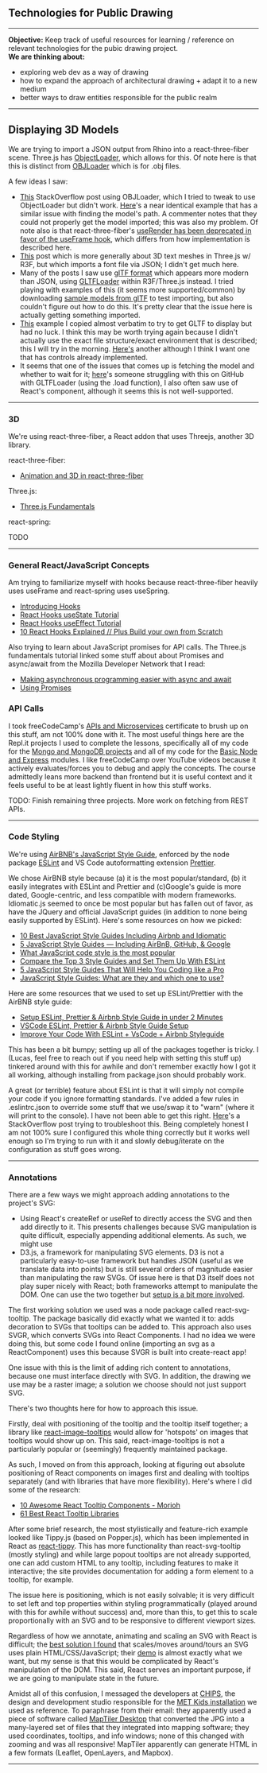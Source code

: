 ## Technologies for Public Drawing

---

**Objective:** Keep track of useful resources for learning / reference on relevant technologies for the pubic drawing project.
<br>
**We are thinking about:**

- exploring web dev as a way of drawing
- how to expand the approach of architectural drawing + adapt it to a new medium
- better ways to draw entities responsible for the public realm

---

## Displaying 3D Models

We are trying to import a JSON output from Rhino into a react-three-fiber scene. Three.js has [ObjectLoader](https://threejs.org/docs/#api/en/loaders/ObjectLoader), which allows for this. Of note here is that this is distinct from [OBJLoader](https://threejs.org/docs/#examples/en/loaders/OBJLoader) which is for .obj files. 

A few ideas I saw:
- [This](https://stackoverflow.com/questions/56568535/objloader-with-react-three-parcel-and-react-three-fiber) StackOverflow post using OBJLoader, which I tried to tweak to use ObjectLoader but didn't work. [Here](https://stackoverflow.com/questions/56568535/objloader-with-react-three-parcel-and-react-three-fiber)'s a near identical example that has a similar issue with finding the model's path. A commenter notes that they could not properly get the model imported; this was also my problem. Of note also is that react-three-fiber's [useRender has been deprecated in favor of the useFrame hook](https://stackoverflow.com/questions/62838327/react-three-fiber-userender-is-not-exported-from-react-three-fiber), which differs from how implementation is described here.
- [This](https://www.ilyameerovich.com/simple-3d-text-meshes-in-three-js/) post which is more generally about 3D text meshes in Three.js w/ R3F, but which imports a font file via JSON; I didn't get much here. 
- Many of the posts I saw use [glTF format](https://discoverthreejs.com/book/first-steps/load-models/) which appears more modern than JSON, using [GLTFLoader](https://threejs.org/docs/#examples/en/loaders/GLTFLoader) within R3F/Three.js instead. I tried playing with examples of this (it seems more supported/common) by downloading [sample models from glTF](https://github.com/KhronosGroup/glTF-Sample-Models) to test importing, but also couldn't figure out how to do this. It's pretty clear that the issue here is actually getting something imported. 
- [This](https://codesandbox.io/s/xvvn4vxqnz?file=/src/index.js:0-997) example I copied almost verbatim to try to get GLTF to display but had no luck. I think this may be worth trying again because I didn't actually use the exact file structure/exact environment that is described; this I will try in the morning. [Here's](https://codesandbox.io/s/react-three-fiber-gltf-loader-animations-vh976?file=/src/Scene.js) another although I think I want one that has controls already implemented. 
- It seems that one of the issues that comes up is fetching the model and whether to wait for it; [here](https://github.com/pmndrs/react-three-fiber/issues/73)'s someone struggling with this on GitHub with GLTFLoader (using the .load function), I also often saw use of React's [<Suspense />](https://reactjs.org/docs/concurrent-mode-suspense.html) component, although it seems this is not well-supported. 

---

### 3D

We're using react-three-fiber, a React addon that uses Threejs, another 3D library.

react-three-fiber:

- [Animation and 3D in react-three-fiber](https://www.youtube.com/watch?v=1rP3nNY2hTo&t=4066s)

Three.js:

- [Three.js Fundamentals](https://threejsfundamentals.org/)

react-spring:

TODO

---

### General React/JavaScript Concepts

Am trying to familiarize myself with hooks because react-three-fiber heavily uses useFrame and react-spring uses useSpring.

- [Introducing Hooks](https://reactjs.org/docs/hooks-intro.html)
- [React Hooks useState Tutorial](https://www.youtube.com/watch?v=9xhKH43llhU&list=PLN3n1USn4xlmyw3ebYuZmGp60mcENitdM&index=1)
- [React Hooks useEffect Tutorial](https://www.youtube.com/watch?v=j1ZRyw7OtZs&list=PLN3n1USn4xlmyw3ebYuZmGp60mcENitdM&index=2)
- [10 React Hooks Explained // Plus Build your own from Scratch](https://www.youtube.com/watch?v=TNhaISOUy6Q)

Also trying to learn about JavaScript promises for API calls. The Three.js fundamentals tutorial linked some stuff about about Promises and async/await from the Mozilla Developer Network that I read:

- [Making asynchronous programming easier with async and await](https://developer.mozilla.org/en-US/docs/Learn/JavaScript/Asynchronous/Async_await)
- [Using Promises](https://developer.mozilla.org/en-US/docs/Web/JavaScript/Guide/Using_promises)

### API Calls

I took freeCodeCamp's [APIs and Microservices](https://www.freecodecamp.org/learn/apis-and-microservices/) certificate to brush up on this stuff, am not 100% done with it. The most useful things here are the Repl.it projects I used to complete the lessons, specifically all of my code for the [Mongo and MongoDB projects](https://replit.com/@lucasgelfond/MongoDB-and-Mongoose) and all of my code for the [Basic Node and Express](https://replit.com/@lucasgelfond/Node-and-Express) modules. I like freeCodeCamp over YouTube videos because it actively evaluates/forces you to debug and apply the concepts. The course admittedly leans more backend than frontend but it is useful context and it feels useful to be at least lightly fluent in how this stuff works.

TODO: Finish remaining three projects. More work on fetching from REST APIs.

---

### Code Styling

We're using [AirBNB's JavaScript Style Guide](https://github.com/airbnb/javascript), enforced by the node package [ESLint](https://eslint.org/docs/user-guide/getting-started) and VS Code autoformatting extension [Prettier](https://prettier.io/).

We chose AirBNB style because (a) it is the most popular/standard, (b) it easily integrates with ESLint and Prettier and (c)Google's guide is more dated, Google-centric, and less compatible with modern frameworks. Idiomatic.js seemed to once be most popular but has fallen out of favor, as have the JQuery and official JavaScript guides (in addition to none being easily supported by ESLint). Here's some resources on how we picked:

- [10 Best JavaScript Style Guides Including Airbnb and Idiomatic](https://noeticforce.com/best-javascript-style-guide-for-maintainable-code)
- [5 JavaScript Style Guides — Including AirBnB, GitHub, & Google](https://codeburst.io/5-javascript-style-guides-including-airbnb-github-google-88cbc6b2b7aa)
- [What JavaScript code style is the most popular](https://hackernoon.com/what-javascript-code-style-is-the-most-popular-5a3f5bec1f6f)
- [Compare the Top 3 Style Guides and Set Them Up With ESLint](https://betterprogramming.pub/comparing-the-top-three-style-guides-and-setting-them-up-with-eslint-98ea0d2fc5b7)
- [5 JavaScript Style Guides That Will Help You Coding like a Pro](https://javascript.plainenglish.io/javascript-style-guides-write-better-code-f74f71318625)
- [JavaScript Style Guides: What are they and which one to use?](https://www.youtube.com/watch?v=UQd-50Pew94)

Here are some resources that we used to set up ESLint/Prettier with the AirBNB style guide:

- [Setup ESLint, Prettier & Airbnb Style Guide in under 2 Minutes](https://www.youtube.com/watch?v=qibrJYImqLU)
- [VSCode ESLint, Prettier & Airbnb Style Guide Setup](https://www.youtube.com/watch?v=SydnKbGc7W8)
- [Improve Your Code With ESLint + VsCode + Airbnb Styleguide](https://www.youtube.com/watch?v=mfGkKlMDfwQ)

This has been a bit bumpy; setting up all of the packages together is tricky. I (Lucas, feel free to reach out if you need help with setting this stuff up) tinkered around with this for awhile and don't remember exactly how I got it all working, although installing from package.json should probably work.

A great (or terrible) feature about ESLint is that it will simply not compile your code if you ignore formatting standards. I've added a few rules in .eslintrc.json to override some stuff that we use/swap it to "warn" (where it will print to the console). I have not been able to get this right. [Here](https://stackoverflow.com/questions/68167196/eslint-no-params-reassign-will-not-override-prettier-vs-code-airbnb-style)'s a StackOverflow post trying to troubleshoot this. Being completely honest I am not 100% sure I configured this whole thing correctly but it works well enough so I'm trying to run with it and slowly debug/iterate on the configuration as stuff goes wrong.

---

### Annotations

There are a few ways we might approach adding annotations to the project's SVG:

- Using React's createRef or useRef to directly access the SVG and then add directly to it. This presents challenges because SVG manipulation is quite difficult, especially appending additional elements. As such, we might use
- D3.js, a framework for manipulating SVG elements. D3 is not a particularly easy-to-use framework but handles JSON (useful as we translate data into points) but is still several orders of magnitude easier than manipulating the raw SVGs. Of issue here is that D3 itself does not play super nicely with React; both frameworks attempt to manipulate the DOM. One can use the two together but [setup is a bit more involved](https://wattenberger.com/blog/react-and-d3).

The first working solution we used was a node package called react-svg-tooltip. The package basically did exactly what we wanted it to: adds decoration to SVGs that tooltips can be added to. This approach also uses SVGR, which converts SVGs into React Components. I had no idea we were doing this, but some code I found online (importing an svg as a ReactComponent) uses this because SVGR is built into create-react app!

One issue with this is the limit of adding rich content to annotations, because one must interface directly with SVG. In addition, the drawing we use may be a raster image; a solution we choose should not just support SVG.

There's two thoughts here for how to approach this issue.

Firstly, deal with positioning of the tooltip and the tooltip itself together; a library like [react-image-tooltips](https://www.npmjs.com/package/react-image-tooltips/v/1.0.1) would allow for 'hotspots' on images that tooltips would show up on. This said, react-image-tooltips is not a particularly popular or (seemingly) frequently maintained package.

As such, I moved on from this approach, looking at figuring out absolute positioning of React components on images first and dealing with tooltips separately (and with libraries that have more flexibility). Here's where I did some of the research:

- [10 Awesome React Tooltip Components - Morioh](https://morioh.com/p/fddae4cc0dec)
- [61 Best React Tooltip Libraries](https://openbase.com/categories/js/best-react-tooltip-libraries)

After some brief research, the most stylistically and feature-rich example looked like Tippy.js (based on Popper.js), which has been implemented in React as [react-tippy](https://tvkhoa.github.io/testlib/). This has more functionality than react-svg-tooltip (mostly styling) and while large popout tooltips are not already supported, one can add custom HTML to any tooltip, including features to make it interactive; the site provides documentation for adding a form element to a tooltip, for example.

The issue here is positioning, which is not easily solvable; it is very difficult to set left and top properties within styling programmatically (played around with this for awhile without success) and, more than this, to get this to scale proportionally with an SVG and to be responsive to different viewport sizes.

Regardless of how we annotate, animating and scaling an SVG with React is difficult; the [best solution I found](https://codepen.io/sdras/pen/VjvGJM) that scales/moves around/tours an SVG uses plain HTML/CSS/JavaScript; their [demo](https://codepen.io/sdras/pen/VjvGJM) is almost exactly what we want, but my sense is that this would be complicated by React's manipulation of the DOM. This said, React serves an important purpose, if we are going to manipulate state in the future.

Amidst all of this confusion, I messaged the developers at [CHIPS](https://chips.nyc/), the design and development studio responsible for the [MET Kids installation](https://www.metmuseum.org/art/online-features/metkids/explore) we used as reference. To paraphrase from their email: they apparently used a piece of software called [MapTiler Desktop](https://www.maptiler.com/) that converted the JPG into a many-layered set of files that they integrated into mapping software; they used coordinates, tooltips, and info windows; none of this changed with zooming and was all responsive! MapTiler apparently can generate HTML in a few formats (Leaflet, OpenLayers, and Mapbox).

---
